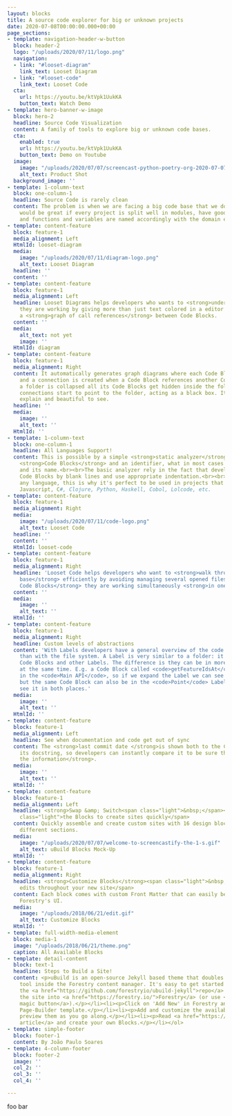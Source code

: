 ```yaml
---
layout: blocks
title: A source code explorer for big or unknown projects
date: 2020-07-08T00:00:00.000+00:00
page_sections:
- template: navigation-header-w-button
  block: header-2
  logo: "/uploads/2020/07/11/logo.png"
  navigation:
  - link: "#looset-diagram"
    link_text: Looset Diagram
  - link: "#looset-code"
    link_text: Looset Code
  cta:
    url: https://youtu.be/ktVpk1UukKA
    button_text: Watch Demo
- template: hero-banner-w-image
  block: hero-2
  headline: Source Code Visualization
  content: A family of tools to explore big or unknown code bases.
  cta:
    enabled: true
    url: https://youtu.be/ktVpk1UukKA
    button_text: Demo on Youtube
  image:
    image: "/uploads/2020/07/07/screencast-python-poetry-org-2020-07-07-10_26_08.gif"
    alt_text: Product Shot
  background_image: ''
- template: 1-column-text
  block: one-column-1
  headline: Source Code is rarely clean
  content: The problem is when we are facing a big code base that we don't know, it
    would be great if every project is split well in modules, have good documentation
    and functions and variables are named accordingly with the domain entities.
- template: content-feature
  block: feature-1
  media_alignment: Left
  HtmlId: looset-diagram
  media:
    image: "/uploads/2020/07/11/diagram-logo.png"
    alt_text: Looset Diagram
  headline: ''
  content: ''
- template: content-feature
  block: feature-1
  media_alignment: Left
  headline: Looset Diagrams helps developers who wants to <strong>understand the code</strong>
    they are working by giving more than just text colored in a editor and showing
    a <strong>graph of call references</strong> between Code Blocks.
  content: ''
  media:
    alt_text: not yet
    image: ''
  HtmlId: diagram
- template: content-feature
  block: feature-1
  media_alignment: Right
  content: It automatically generates graph diagrams where each Code Block is a node
    and a connection is created when a Code Block references another Code Block. When
    a folder is collapsed all its Code Blocks get hidden inside the folder and their
    connections start to point to the folder, acting as a black box. It's simple to
    explain and beautiful to see.
  headline: ''
  media:
    image: ''
    alt_text: ''
  HtmlId: ''
- template: 1-column-text
  block: one-column-1
  headline: All Languages Support!
  content: This is possible by a simple <strong>static analyzer</strong> that identify
    <strong>Code Blocks</strong> and an identifier, what in most cases are functions
    and its name.<br><br>The basic analyzer rely in the fact that developers split
    Code Blocks by blank lines and use appropriate indentation.<br><br>It works with
    any language, this is why it's perfect to be used in projects that mix HTML, CSS,
    Javascript, C#, Clojure, Python, Haskell, Cobol, Lolcode, etc.
- template: content-feature
  block: feature-1
  media_alignment: Right
  media:
    image: "/uploads/2020/07/11/code-logo.png"
    alt_text: Looset Code
  headline: ''
  content: ''
  HtmlId: looset-code
- template: content-feature
  block: feature-1
  media_alignment: Right
  headline: 'Looset Code helps developers who want to <strong>walk through the code
    base</strong> efficiently by avoiding managing several opened files and <strong>showing
    Code Blocks</strong> they are working simultaneously <strong>in one screen</strong>. '
  content: ''
  media:
    image: ''
    alt_text: ''
  HtmlId: ''
- template: content-feature
  block: feature-1
  media_alignment: Right
  headline: Custom levels of abstractions
  content: 'With Labels developers have a general overview of the code base better
    than with the file system. A Label is very similar to a folder: it can contain
    Code Blocks and other Labels. The difference is they can be in more than a Label
    at the same time. E.g. a Code Block called <code>getFeatureIdsAt</code> can be
    in the <code>Main API</code>, so if we expand the Label we can see it''s there,
    but the same Code Block can also be in the <code>Point</code> Label and we can
    see it in both places.'
  media:
    image: ''
    alt_text: ''
  HtmlId: ''
- template: content-feature
  block: feature-1
  media_alignment: Left
  headline: See when documentation and code get out of sync
  content: The <strong>last commit date </strong>is shown both to the Code Block and
    its docstring, so developers can instantly compare it to be sure they can <strong>trust
    the information</strong>.
  media:
    image: ''
    alt_text: ''
  HtmlId: ''
- template: content-feature
  block: feature-1
  media_alignment: Left
  headline: <strong>Swap &amp; Switch<span class="light">&nbsp;</span></strong><span
    class="light">the Blocks to create sites quickly</span>
  content: Quickly assemble and create custom sites with 16 design blocks for seven
    different sections.
  media:
    image: "/uploads/2020/07/07/welcome-to-screencastify-the-1-s.gif"
    alt_text: uBuild Blocks Mock-Up
  HtmlId: ''
- template: content-feature
  block: feature-1
  media_alignment: Right
  headline: <strong>Customize Blocks</strong><span class="light">&nbsp;to make quick
    edits throughout your new site</span>
  content: Each block comes with custom Front Matter that can easily be edited in
    Forestry's UI.
  media:
    image: "/uploads/2018/06/21/edit.gif"
    alt_text: Customize Blocks
  HtmlId: ''
- template: full-width-media-element
  block: media-1
  image: "/uploads/2018/06/21/theme.png"
  caption: All Available Blocks
- template: detail-content
  block: text-1
  headline: Steps to Build a Site!
  content: <p>uBuild is an open-source Jekyll based theme that doubles as a builder
    tool inside the Forestry content manager. It's easy to get started!</p><ol><li><p>Fork
    the <a href="https://github.com/forestryio/ubuild-jekyll">repo</a> and import
    the site into <a href="https://forestry.io/">Forestry</a> (or use <a href="https://forestry.io/blog/ubuild-a-new-theme-for-static-sites-using-blocks#even-quicker-start">our
    magic button</a>).</p></li><li><p>Click on 'Add New' in Forestry and select the
    Page-Builder template.</p></li><li><p>Add and customize the available Blocks and
    preview them as you go along.</p></li><li><p>Read <a href="https://forestry.io/blog/ubuild-a-new-theme-for-static-sites-using-blocks/">our
    article</a> and create your own Blocks.</p></li></ol>
- template: simple-footer
  block: footer-1
  content: By João Paulo Soares
- template: 4-column-footer
  block: footer-2
  image: ''
  col_2: ''
  col_3: ''
  col_4: ''

---
```

foo bar